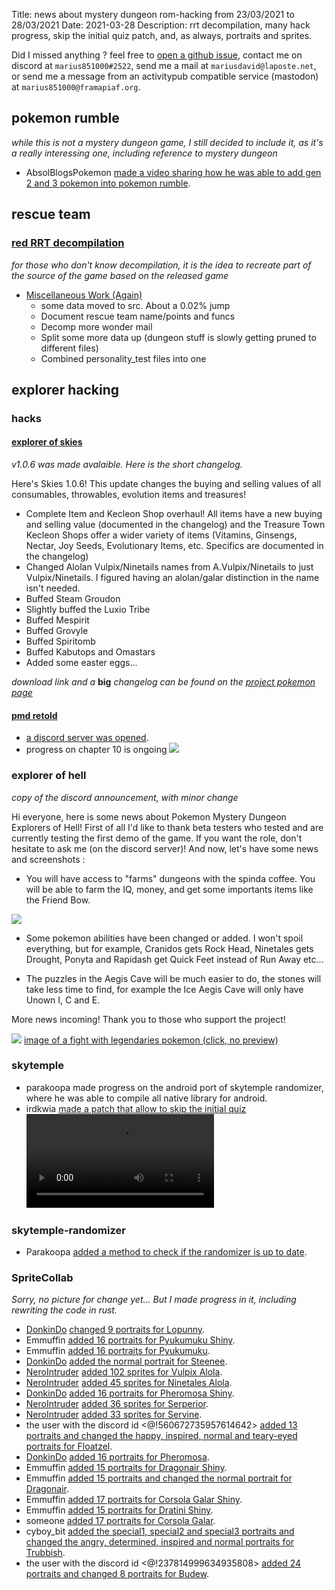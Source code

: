 Title: news about mystery dungeon rom-hacking from 23/03/2021 to 28/03/2021
Date: 2021-03-28
Description: rrt decompilation, many hack progress, skip the initial quiz patch, and, as always, portraits and sprites.


Did I missed anything ? feel free to [open a github issue](https://github.com/marius851000/pmd_hack_weekly/issues), contact me on discord at ``marius851000#2522``, send me a mail at ``mariusdavid@laposte.net``, or send me a message from an activitypub compatible service (mastodon) at ``marius851000@framapiaf.org``.

## pokemon rumble
*while this is not a mystery dungeon game, I still decided to include it, as it's a really interessing one, including reference to mystery dungeon*
- AbsolBlogsPokemon [made a video sharing how he was able to add gen 2 and 3 pokemon into pokemon rumble](https://youtu.be/AYdxhqd1RLg).

## rescue team
### [red RRT decompilation](https://github.com/pret/pmd-red)
*for those who don't know decompilation, it is the idea to recreate part of the source of the game based on the released game*
- [Miscellaneous Work (Again)](https://github.com/pret/pmd-red/pull/31)
  - some data moved to src. About a 0.02% jump
  - Document rescue team name/points and funcs
  - Decomp more wonder mail
  - Split some more data up (dungeon stuff is slowly getting pruned to different files)
  - Combined personality_test files into one

## explorer hacking
### hacks
#### [explorer of skies](https://hacks.skytemple.org/h/skies)
*v1.0.6 was made avalaible. Here is the short changelog.*

Here's Skies 1.0.6! This update changes the buying and selling values of all consumables, throwables, evolution items and treasures! 

- Complete Item and Kecleon Shop overhaul! All items have a new buying and selling value (documented in the changelog) and the Treasure Town Kecleon Shops offer a wider variety of items (Vitamins, Ginsengs, Nectar, Joy Seeds, Evolutionary Items, etc. Specifics are documented in the changelog)
- Changed Alolan Vulpix/Ninetails names from A.Vulpix/Ninetails to just Vulpix/Ninetails. I figured having an alolan/galar distinction in the name isn't needed. 
- Buffed Steam Groudon
- Slightly buffed the Luxio Tribe
- Buffed Mespirit
- Buffed Grovyle
- Buffed Spiritomb
- Buffed Kabutops and Omastars
- Added some easter eggs...

*download link and a* **big** *changelog can be found on the [project pokemon page](https://projectpokemon.org/home/forums/topic/58401-pokemon-mystery-dungeon-explorers-of-skies/)*

#### [pmd retold](https://hacks.skytemple.org/h/retold)
- [a discord server was opened](https://discord.gg/zAAVS7Kd).
- progress on chapter 10 is ongoing
![](./images/05-pmdretold.png)

### explorer of hell
*copy of the discord announcement, with minor change*

Hi everyone, here is some news about Pokemon Mystery Dungeon Explorers of Hell! First of all I'd like to thank beta testers who tested and are currently testing the first demo of the game. If you want the role, don't hesitate to ask me (on the discord server)! And now, let's have some news and screenshots : 

- You will have access to "farms" dungeons with the spinda coffee. You will be able to farm the IQ, money, and get some importants items like the Friend Bow. 

![](./images/05-hell-2.jpg)

- Some pokemon abilities have been changed or added. I won't spoil everything, but for example, Cranidos gets Rock Head, Ninetales gets Drought, Ponyta and Rapidash get Quick Feet instead of Run Away etc... 

- The puzzles in the Aegis Cave will be much easier to do, the stones will take less time to find, for example the Ice Aegis Cave will only have Unown I, C and E.

More news incoming! Thank you to those who support the project!

![](./images/05-hell-1.jpg)
[image of a fight with legendaries pokemon (click, no preview)](./images/05-hell-3.jpg)

### skytemple
- parakoopa made progress on the android port of skytemple randomizer, where he was able to compile all native library for android.
- irdkwia [made a patch that allow to skip the initial quiz](https://github.com/SkyTemple/skytemple-files/pull/96)
![a video where the player only answer the gender question, as well as select partner/player pokemon, and the partner name](https://cdn.discordapp.com/attachments/712343594568253512/824325703729938482/FastPass.mp4)

### skytemple-randomizer
- Parakoopa [added a method to check if the randomizer is up to date](https://github.com/SkyTemple/skytemple-randomizer/commit/a5901e51cebacf9b667fc3462569db809920fa69).

### SpriteCollab
*Sorry, no picture for change yet... But I made progress in it, including rewriting the code in rust.*

- [DonkinDo](https://twitter.com/DonkinDo) [changed 9 portraits for Lopunny](https://github.com/PMDCollab/SpriteCollab/commit/d35efeca33fe4dfa1780c92fe4f61d1c490b0232).
- Emmuffin [added 16 portraits for Pyukumuku Shiny](https://github.com/PMDCollab/SpriteCollab/commit/5600f75eede81a20f9094830c21847b954e2950f).
- Emmuffin [added 16 portraits for Pyukumuku](https://github.com/PMDCollab/SpriteCollab/commit/59344a28bdad6d9c880a987335f63d2805568c13).
- [DonkinDo](https://twitter.com/DonkinDo) [added the normal portrait for Steenee](https://github.com/PMDCollab/SpriteCollab/commit/9cf7afde210a860f60db7778c5bb6bdf4e2dd1c7).
- [NeroIntruder](https://twitter.com/NeroIntruder) [added 102 sprites for Vulpix Alola](https://github.com/PMDCollab/SpriteCollab/commit/40720e371f777e6453e14d136fe17ae7593cf118).
- [NeroIntruder](https://twitter.com/NeroIntruder) [added 45 sprites for Ninetales Alola](https://github.com/PMDCollab/SpriteCollab/commit/dd58006ae54baab6d47f3311d494d75e4ccf283a).
- [DonkinDo](https://twitter.com/DonkinDo) [added 16 portraits for Pheromosa Shiny](https://github.com/PMDCollab/SpriteCollab/commit/ee04d5751c809cfd04bedebabb0ea0b5f613d253).
- [NeroIntruder](https://twitter.com/NeroIntruder) [added 36 sprites for Serperior](https://github.com/PMDCollab/SpriteCollab/commit/399468fa42269287c25e217db037a119e9e5b792).
- [NeroIntruder](https://twitter.com/NeroIntruder) [added 33 sprites for Servine](https://github.com/PMDCollab/SpriteCollab/commit/f752c4989c389d57123eab3830a15aa09e88cae7).
- the user with the discord id <@!560672735957614642> [added 13 portraits and changed the happy, inspired, normal and teary-eyed portraits for Floatzel](https://github.com/PMDCollab/SpriteCollab/commit/59c92245b140d0bdce94042265dd5d10d61e3736).
- [DonkinDo](https://twitter.com/DonkinDo) [added 16 portraits for Pheromosa](https://github.com/PMDCollab/SpriteCollab/commit/9b3066dd395f9a022e4e5b612b965c6675acf26c).
- Emmuffin [added 15 portraits for Dragonair Shiny](https://github.com/PMDCollab/SpriteCollab/commit/6d49a57295200aa9ecf2014ff2e1f78d97bf95ce).
- Emmuffin [added 15 portraits and changed the normal portrait for Dragonair](https://github.com/PMDCollab/SpriteCollab/commit/6b673f7ea7f79cc9547a1b2178f377e1b2d25313).
- Emmuffin [added 17 portraits for Corsola Galar Shiny](https://github.com/PMDCollab/SpriteCollab/commit/7c6a3b56d58863cd41298fa9f44cbe8146616d17).
- Emmuffin [added 15 portraits for Dratini Shiny](https://github.com/PMDCollab/SpriteCollab/commit/1ff5f51cd7ed9a5c69c0c8c17fc2f91e768d89a6).
- someone [added 17 portraits for Corsola Galar](https://github.com/PMDCollab/SpriteCollab/commit/99a41c3c379300aefa42f95568b658c3b9986057).
- cyboy_bit [added the special1, special2 and special3 portraits and changed the angry, determined, inspired and normal portraits for Trubbish](https://github.com/PMDCollab/SpriteCollab/commit/99a41c3c379300aefa42f95568b658c3b9986057).
- the user with the discord id <@!237814999634935808> [added 24 portraits and changed 8 portraits for Budew](https://github.com/PMDCollab/SpriteCollab/commit/2d2cdbb7adc167dfcf3174dee9f0b707cb288b19).







